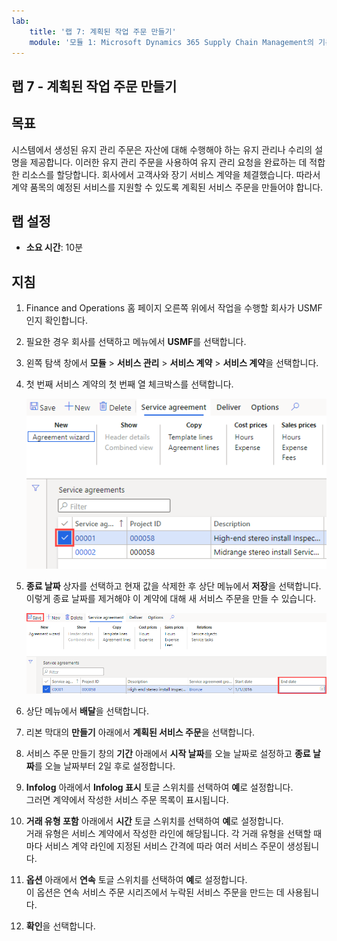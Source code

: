 ```yaml
---
lab:
    title: '랩 7: 계획된 작업 주문 만들기'
    module: '모듈 1: Microsoft Dynamics 365 Supply Chain Management의 기본 사항 파악'
---
```


## 랩 7 - 계획된 작업 주문 만들기

## 목표

시스템에서 생성된 유지 관리 주문은 자산에 대해 수행해야 하는 유지 관리나 수리의 설명을 제공합니다. 이러한 유지 관리 주문을 사용하여 유지 관리 요청을 완료하는 데 적합한 리소스를 할당합니다. 회사에서 고객사와 장기 서비스 계약을 체결했습니다. 따라서 계약 품목의 예정된 서비스를 지원할 수 있도록 계획된 서비스 주문을 만들어야 합니다.

## 랩 설정

   - **소요 시간**: 10분

## 지침

1. Finance and Operations 홈 페이지 오른쪽 위에서 작업을 수행할 회사가 USMF인지 확인합니다.

1. 필요한 경우 회사를 선택하고 메뉴에서 **USMF**를 선택합니다.

1. 왼쪽 탐색 창에서 **모듈** > **서비스 관리** > **서비스 계약** > **서비스 계약**을 선택합니다.

1. 첫 번째 서비스 계약의 첫 번째 열 체크박스를 선택합니다.

    ![서비스 계약이 선택된 화면 이미지](./media/lp1-m5-select-service-agreement.png)

1. **종료 날짜** 상자를 선택하고 현재 값을 삭제한 후 상단 메뉴에서 **저장**을 선택합니다.  
 이렇게 종료 날짜를 제거해야 이 계약에 대해 새 서비스 주문을 만들 수 있습니다.

    ![빈 종료 날짜 셀이 표시되어 있으며 저장 옵션이 강조 표시되어 있는 화면 이미지](./media/lp1-m5-update-date-save-service-agreement.png)

1. 상단 메뉴에서 **배달**을 선택합니다.

1. 리본 막대의 **만들기** 아래에서 **계획된 서비스 주문**을 선택합니다.

1. 서비스 주문 만들기 창의 **기간** 아래에서 **시작 날짜**를 오늘 날짜로 설정하고 **종료 날짜**를 오늘 날짜부터 2일 후로 설정합니다.

1. **Infolog** 아래에서 **Infolog 표시** 토글 스위치를 선택하여 **예**로 설정합니다.  
그러면 계약에서 작성한 서비스 주문 목록이 표시됩니다.

1. **거래 유형 포함** 아래에서 **시간** 토글 스위치를 선택하여 **예**로 설정합니다.  
거래 유형은 서비스 계약에서 작성한 라인에 해당됩니다. 각 거래 유형을 선택할 때마다 서비스 계약 라인에 지정된 서비스 간격에 따라 여러 서비스 주문이 생성됩니다.

1. **옵션** 아래에서 **연속** 토글 스위치를 선택하여 **예**로 설정합니다.  
이 옵션은 연속 서비스 주문 시리즈에서 누락된 서비스 주문을 만드는 데 사용됩니다.

1. **확인**을 선택합니다.
